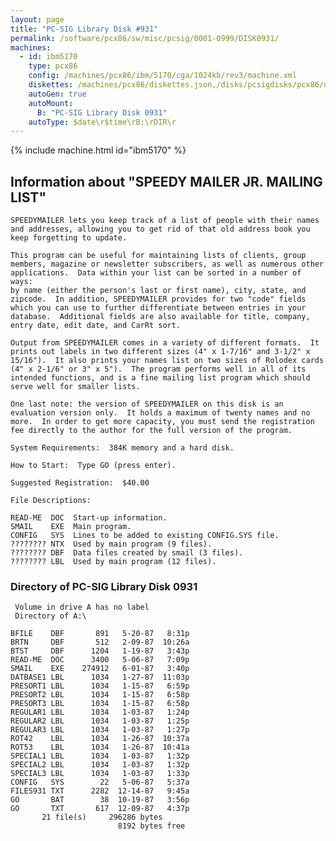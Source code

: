 ```yaml
---
layout: page
title: "PC-SIG Library Disk #931"
permalink: /software/pcx86/sw/misc/pcsig/0001-0999/DISK0931/
machines:
  - id: ibm5170
    type: pcx86
    config: /machines/pcx86/ibm/5170/cga/1024kb/rev3/machine.xml
    diskettes: /machines/pcx86/diskettes.json,/disks/pcsigdisks/pcx86/diskettes.json
    autoGen: true
    autoMount:
      B: "PC-SIG Library Disk 0931"
    autoType: $date\r$time\rB:\rDIR\r
---
```


{% include machine.html id="ibm5170" %}

## Information about "SPEEDY MAILER JR. MAILING LIST"

    SPEEDYMAILER lets you keep track of a list of people with their names
    and addresses, allowing you to get rid of that old address book you
    keep forgetting to update.
    
    This program can be useful for maintaining lists of clients, group
    members, magazine or newsletter subscribers, as well as numerous other
    applications.  Data within your list can be sorted in a number of ways:
    by name (either the person's last or first name), city, state, and
    zipcode.  In addition, SPEEDYMAILER provides for two "code" fields
    which you can use to further differentiate between entries in your
    database.  Additional fields are also available for title, company,
    entry date, edit date, and CarRt sort.
    
    Output from SPEEDYMAILER comes in a variety of different formats.  It
    prints out labels in two different sizes (4" x 1-7/16" and 3-1/2" x
    15/16").  It also prints your names list on two sizes of Rolodex cards
    (4" x 2-1/6" or 3" x 5").  The program performs well in all of its
    intended functions, and is a fine mailing list program which should
    serve well for smaller lists.
    
    One last note: the version of SPEEDYMAILER on this disk is an
    evaluation version only.  It holds a maximum of twenty names and no
    more.  In order to get more capacity, you must send the registration
    fee directly to the author for the full version of the program.
    
    System Requirements:  384K memory and a hard disk.
    
    How to Start:  Type GO (press enter).
    
    Suggested Registration:  $40.00
    
    File Descriptions:
    
    READ-ME  DOC  Start-up information.
    SMAIL    EXE  Main program.
    CONFIG   SYS  Lines to be added to existing CONFIG.SYS file.
    ???????? NTX  Used by main program (9 files).
    ???????? DBF  Data files created by smail (3 files).
    ???????? LBL  Used by main program (12 files).

### Directory of PC-SIG Library Disk 0931

     Volume in drive A has no label
     Directory of A:\

    BFILE    DBF       891   5-20-87   8:31p
    BRTN     DBF       512   2-09-87  10:26a
    BTST     DBF      1204   1-19-87   3:43p
    READ-ME  DOC      3400   5-06-87   7:09p
    SMAIL    EXE    274912   6-01-87   3:40p
    DATBASE1 LBL      1034   1-27-87  11:03p
    PRESORT1 LBL      1034   1-15-87   6:59p
    PRESORT2 LBL      1034   1-15-87   6:58p
    PRESORT3 LBL      1034   1-15-87   6:58p
    REGULAR1 LBL      1034   1-03-87   1:24p
    REGULAR2 LBL      1034   1-03-87   1:25p
    REGULAR3 LBL      1034   1-03-87   1:27p
    ROT42    LBL      1034   1-26-87  10:37a
    ROT53    LBL      1034   1-26-87  10:41a
    SPECIAL1 LBL      1034   1-03-87   1:32p
    SPECIAL2 LBL      1034   1-03-87   1:32p
    SPECIAL3 LBL      1034   1-03-87   1:33p
    CONFIG   SYS        22   5-06-87   5:37a
    FILES931 TXT      2282  12-14-87   9:45a
    GO       BAT        38  10-19-87   3:56p
    GO       TXT       617  12-09-87   4:37p
           21 file(s)     296286 bytes
                            8192 bytes free
